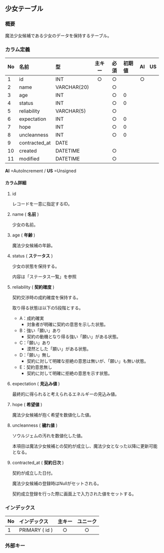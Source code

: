 ## 少女テーブル

### 概要

魔法少女候補である少女のデータを保持するテーブル。

### カラム定義

<!-- dbdoc-persons-column-info Start -->

| No | 名前          | 型          | 主キー | 必須 | 初期値 | AI | US |
|:---|:--------------|:------------|:------:|:----:|:-------|:--:|:--:|
| 1  | id            | INT         |   ○    |  ○   |        | ○  |    |
| 2  | name          | VARCHAR(20) |        |  ○   |        |    |    |
| 3  | age           | INT         |        |  ○   | 0      |    |    |
| 4  | status        | INT         |        |  ○   | 0      |    |    |
| 5  | reliability   | VARCHAR(5)  |        |  ○   |        |    |    |
| 6  | expectation   | INT         |        |  ○   | 0      |    |    |
| 7  | hope          | INT         |        |  ○   | 0      |    |    |
| 8  | uncleanness   | INT         |        |  ○   | 0      |    |    |
| 9  | contracted_at | DATE        |        |      |        |    |    |
| 10 | created       | DATETIME    |        |  ○   |        |    |    |
| 11 | modified      | DATETIME    |        |  ○   |        |    |    |

__AI__ =AutoIncrement / __US__ =Unsigned

<!-- dbdoc-column-ordered-list-template
1. id
2. name
3. age
4. status
5. reliability
6. expectation
7. hope
8. uncleanness
9. contracted_at
10. created
11. modified
dbdoc-column-ordered-list-template -->


<!-- dbdoc-persons-column-info End -->

#### カラム詳細

1. id

    レコードを一意に指定するID。

2. name ( **名前** )

    少女の名前。

3. age ( **年齢** )

    魔法少女候補の年齢。

4. status ( **ステータス** )

    少女の状態を保持する。

    内容は「ステータス一覧」を参照

5. reliability ( **契約確度** )

    契約交渉時の成約確度を保持する。

    取り得る状態は以下の5段階とする。

    - A：成約確実
        - 対象者が明確に契約の意思を示した状態。
    - B：強い「願い」あり
        - 契約の動機となり得る強い「願い」がある状態。
    - C：「願い」あり
        - 漠然とした「願い」がある状態。
    - D：「願い」無し
        - 契約に対して明確な拒絶の意思は無いが、「願い」も無い状態。
    - E：契約意思無し
        - 契約に対して明確に拒絶の意思を示す状態。

6. expectation ( **見込み値** )

    最終的に得られると考えられるエネルギーの見込み値。

7. hope ( **希望値** )

    魔法少女候補が抱く希望を数値化した値。

8. uncleanness ( **穢れ値** )

    ソウルジェムの汚れを数値化した値。

    本項目は魔法少女候補との契約が成立し、魔法少女となった以降に更新可能となる。

9. contracted_at ( **契約日次** )

    契約が成立した日付。

    魔法少女候補の登録時はNullがセットされる。

    契約成立登録を行った際に画面上で入力された値をセットする。

### インデックス

<!-- dbdoc-persons-index-info Start -->

| No | インデックス   | 主キー | ユニーク |
|:---|:---------------|:------:|:--------:|
| 1  | PRIMARY ( id ) |   ○    |    ○     |


<!-- dbdoc-persons-index-info End -->

### 外部キー

<!-- dbdoc-persons-fkey-info Start -->



<!-- dbdoc-persons-fkey-info End -->

<!-- Don't remove the following comments. -->
<!-- dbdoc-persons-marker-label -->